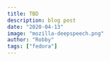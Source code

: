 ```yaml
---
title: TBD
description: blog post
date: "2020-04-13"
image: "mozilla-deepspeech.png"
author: "Robby"
tags: ["fedora"]
---
```

<!---->
<!-- ## Virtual environment -->
<!---->
<!-- We will need to create another virtual environment for deepspeech-gpu -->
<!---->
<!-- ``` -->
<!-- conda create -n ds-gpu python=3.8 -->
<!---->
<!-- conda activate ds-gpu -->
<!-- ``` -->
<!---->
<!-- ## Install deepspeech-gpu -->
<!---->
<!-- ``` -->
<!-- pip install deepspeech-gpu -->
<!-- ``` -->
<!---->
<!-- ## Model and audio files -->
<!---->
<!-- If you've been following along you can use the same model and audio files from the **Deepspeech basics** article -->
<!---->
<!-- If not you can install them like so: -->
<!---->
<!-- ``` -->
<!-- curl -LO https://github.com/mozilla/DeepSpeech/releases/download/v0.6.1/deepspeech-0.6.1-models.tar.gz -->
<!---->
<!-- tar xvf deepspeech-0.6.1-models.tar.gz -->
<!---->
<!-- curl -LO https://github.com/mozilla/DeepSpeech/releases/download/v0.6.1/audio-0.6.1.tar.gz -->
<!---->
<!-- tar xvf audio-0.6.1.tar.gz -->
<!-- ``` -->
<!---->
<!-- ## Installing CUDA and cuDNN -->
<!---->
<!-- This goes without saying but make sure you have an Nvidia GPU and the proprietary drivers installed -->
<!---->
<!-- You will need both of these libraries in order to run inference -->
<!---->
<!-- If you already have CUDA 10 installed then great you can move on -->
<!---->
<!-- If not I have an easy way to do so using conda -->
<!---->
<!-- ``` -->
<!-- conda install cudatoolkit=10.0.130 -->
<!---->
<!-- conda install cudnn -->
<!-- ``` -->
<!---->
<!-- # Run inference -->
<!---->
<!-- We can now transcribe the audio file -->
<!---->
<!-- ``` -->
<!-- deepspeech --model deepspeech-0.6.1-models/output_graph.pbmm --audio audio/2830-3980-0043.wav -->
<!-- ``` -->
